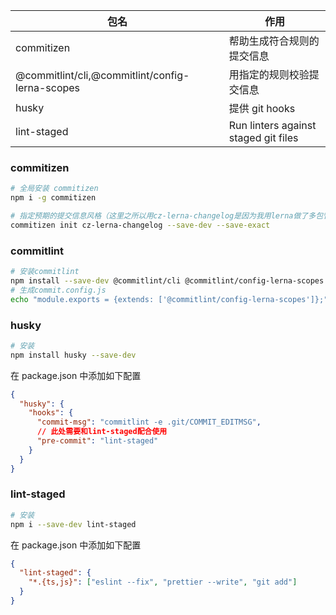| 包名                                            | 作用                                 |
| ----------------------------------------------- | ------------------------------------ |
| commitizen                                      | 帮助生成符合规则的提交信息           |
| @commitlint/cli,@commitlint/config-lerna-scopes | 用指定的规则校验提交信息             |
| husky                                           | 提供 git hooks                       |
| lint-staged                                     | Run linters against staged git files |

### commitizen

```bash
# 全局安装 commitizen
npm i -g commitizen

# 指定预期的提交信息风格（这里之所以用cz-lerna-changelog是因为我用lerna做了多包管理）
commitizen init cz-lerna-changelog --save-dev --save-exact
```

### commitlint

```bash
# 安装commitlint
npm install --save-dev @commitlint/cli @commitlint/config-lerna-scopes
# 生成commit.config.js
echo "module.exports = {extends: ['@commitlint/config-lerna-scopes']};" > commitlint.config.js
```

### husky

```bash
# 安装
npm install husky --save-dev
```

在 package.json 中添加如下配置

```json
{
  "husky": {
    "hooks": {
      "commit-msg": "commitlint -e .git/COMMIT_EDITMSG",
      // 此处需要和lint-staged配合使用
      "pre-commit": "lint-staged"
    }
  }
}
```

### lint-staged

```bash
# 安装
npm i --save-dev lint-staged
```

在 package.json 中添加如下配置

```json
{
  "lint-staged": {
    "*.{ts,js}": ["eslint --fix", "prettier --write", "git add"]
  }
}
```
